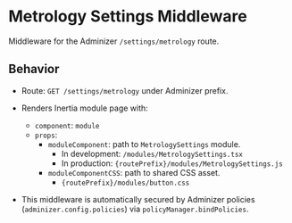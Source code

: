 # Metrology Settings Middleware

Middleware for the Adminizer `/settings/metrology` route.

## Behavior

- Route: `GET /settings/metrology` under Adminizer prefix.
- Renders Inertia module page with:
  - `component`: `module`
  - `props`:
    - `moduleComponent`: path to `MetrologySettings` module.
      - In development: `/modules/MetrologySettings.tsx`
      - In production: `{routePrefix}/modules/MetrologySettings.js`
    - `moduleComponentCSS`: path to shared CSS asset.
      - `{routePrefix}/modules/button.css`
    
- This middleware is automatically secured by Adminizer policies (`adminizer.config.policies`) via `policyManager.bindPolicies`.
